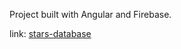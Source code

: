 Project built with Angular and Firebase.

link: [stars-database](https://stars-database-gui.web.app)
